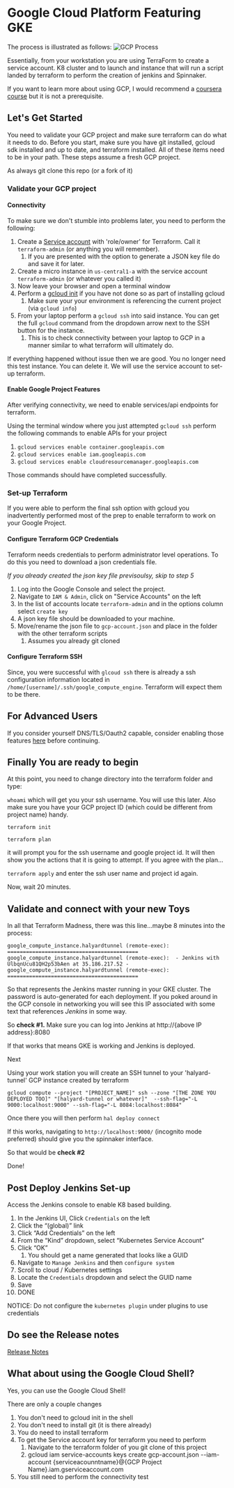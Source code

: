 # Google Cloud Platform Featuring GKE

 
The process is illustrated as follows:
![GCP Process](gcp_process.png)


Essentially, from your workstation you are using TerraForm to create a service account. K8 cluster and to launch and instance that will run a script landed by terraform to perform the creation of  jenkins and Spinnaker.

If you want to learn more about using GCP, I would recommend a [coursera course](https://www.coursera.org/learn/gcp-infrastructure-foundation) but it is not a prerequisite.


## Let's Get Started

You need to validate your GCP project and make sure terraform can do what it needs to do. Before you start, make sure you have git installed, gcloud sdk installed and up to date, and terraform installed. All of these items need to be in your path. These steps assume a fresh GCP project.

As always git clone this repo (or a fork of it)


### Validate your GCP project

#### Connectivity 

To make sure we don't stumble into problems later, you need to perform the following:
1. Create a [Service account](https://cloud.google.com/compute/docs/access/create-enable-service-accounts-for-instances) with  'role/owner' for Terraform. Call it `terraform-admin` (or anything you will remember). 
    1. If you are presented with the option to generate a JSON key file do and save it for later.
1. Create a micro instance in `us-central1-a` with the service account `terraform-admin` (or whatever you called it)
1. Now leave your browser and open a terminal window
1. Perform a [gcloud init](https://cloud.google.com/sdk/gcloud/reference/init) if you have not done so as part of installing gcloud
   1. Make sure your your environment is referencing the current project (via `gcloud info`)
1. From your laptop perform a `gcloud ssh` into said instance. You can get the full  `gcloud` command from the dropdown arrow next to the SSH button for the instance.  
   1. This is to check connectivity between your laptop to GCP in a manner similar to what terraform will ultimately do.


If everything happened without issue then we are good. You no longer need this test instance. You can delete it. We will use the service account to set-up terraform.

#### Enable Google Project Features

After verifying connectivity, we need to enable services/api endpoints for terraform. 

Using the terminal window where you just attempted `gcloud ssh` perform the following commands to enable APIs for your project

1. `gcloud services enable container.googleapis.com`
1. `gcloud services enable iam.googleapis.com`
1. `gcloud services enable cloudresourcemanager.googleapis.com`

Those commands should have completed successfully. 

### Set-up Terraform

If you were able to perform the final ssh option with gcloud you inadvertently performed most of the prep to enable terraform to work on your Google Project.

#### Configure Terraform GCP Credentials
Terraform needs credentials to perform administrator level operations. To do this you need to download a json credentials file.

_If you already created the json key file previsoulsy, skip to step 5_
1. Log into the Google  Console and select the project.
1. Navigate to `IAM & Admin`, click on "Service Accounts" on the left
1. In the list of accounts locate `terraform-admin` and in the options column select `create key`
1. A json key file should be downloaded to your machine.
1. Move/rename the json file to `gcp-account.json` and place in the folder with the other terraform scripts
   1. Assumes you already git cloned

#### Configure Terraform SSH

Since, you were successful with `glcoud ssh` there is already a ssh configuration information located in `/home/[username]/.ssh/google_compute_engine`. Terraform will expect them to be there.

## For Advanced Users

If you consider yourself DNS/TLS/Oauth2 capable, consider enabling those features [here](DNSTLSOauth2.md) before continuing. 


## Finally You are ready to begin

At this point, you need to change directory into the terraform folder and type:

`whoami` which will get you your ssh username. You will use this later. Also make sure you have your GCP project ID (which could be different from project name) handy.

`terraform init`

`terraform plan` 

it will prompt you for the ssh username and google project id. It will then show you the actions that it is going to attempt. If you agree with the plan...

`terraform apply` and enter the ssh user name and project id again.

Now, wait 20 minutes. 

## Validate and connect with your new Toys

In all that Terraform Madness, there was this line...maybe 8 minutes into the process:

`
google_compute_instance.halyardtunnel (remote-exec): ==========================================
google_compute_instance.halyardtunnel (remote-exec):  - Jenkins with UlbqnUcu81QH2p53bAen at 35.186.217.52 -
google_compute_instance.halyardtunnel (remote-exec): ==========================================
`


So that represents the Jenkins master running in your GKE cluster. The password is auto-generated for each deployment. If you poked around in the GCP console in networking you will see this IP associated with some text that references *Jenkins* in some way.

So **check #1.** Make sure you can log into Jenkins at http://{above IP address}:8080

If that works that means GKE is working and Jenkins is deployed.

Next

Using your work station you will create an SSH tunnel to your 'halyard-tunnel' GCP instance  created by terraform

`
gcloud compute --project "[PROJECT_NAME]" ssh --zone "[THE ZONE YOU DEPLOYED TOO]" "[halyard-tunnel or whatever]"  --ssh-flag="-L 9000:localhost:9000" --ssh-flag="-L 8084:localhost:8084"
`

Once there you will then perform `hal deploy connect`

If this works, navigating to `http://localhost:9000/` (incognito mode preferred) should give you the spinnaker interface.

So that would be **check #2**

Done!


## Post Deploy Jenkins Set-up

Access the Jenkins console to enable K8 based building.


1. In the Jenkins UI, Click `Credentials` on the left
1. Click the “(global)” link
1. Click “Add Credentials” on the left
1. From the “Kind” dropdown, select “Kubernetes Service Account”
1. Click “OK”
   1. You should get a name generated that looks like a GUID
1. Navigate to `Manage Jenkins` and then `configure system`
1. Scroll to cloud / Kubernetes settings
1. Locate the `Credentials` dropdown and select the GUID name
1. Save
1. DONE



NOTICE: Do not configure the `kubernetes plugin` under plugins to use credentials

## Do see the Release notes

[Release Notes](RELEASE_NOTES.MD)

## What about using the Google Cloud Shell?

Yes, you can use the Google Cloud Shell!

There are only a couple changes
1. You don't need to gcloud init in the shell
1. You don't need to install git (it is there already)
1. You do need to install terraform
1. To get the Service account key for terraform you need to perform
    1. Navigate to the terraform folder of you git clone of this project
    1. gcloud iam service-accounts keys create gcp-account.json --iam-account {serviceacounntname}@{GCP Project Name}.iam.gserviceaccount.com
1. You still need to perform the connectivity test

